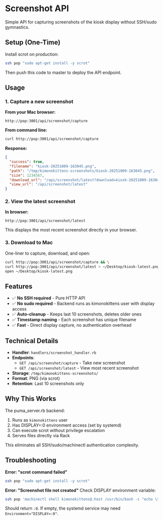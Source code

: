 # Screenshot API

Simple API for capturing screenshots of the kiosk display without SSH/sudo gymnastics.

## Setup (One-Time)

Install scrot on production:

```bash
ssh pop "sudo apt-get install -y scrot"
```

Then push this code to master to deploy the API endpoint.

## Usage

### 1. Capture a new screenshot

**From your Mac browser:**
```
http://pop:3001/api/screenshot/capture
```

**From command line:**
```bash
curl http://pop:3001/api/screenshot/capture
```

**Response:**
```json
{
  "success": true,
  "filename": "kiosk-20251009-163045.png",
  "path": "/tmp/kimonokittens-screenshots/kiosk-20251009-163045.png",
  "size": 1234567,
  "download_url": "/api/screenshot/latest?download=kiosk-20251009-163045.png",
  "view_url": "/api/screenshot/latest"
}
```

### 2. View the latest screenshot

**In browser:**
```
http://pop:3001/api/screenshot/latest
```

This displays the most recent screenshot directly in your browser.

### 3. Download to Mac

One-liner to capture, download, and open:
```bash
curl http://pop:3001/api/screenshot/capture && \
curl http://pop:3001/api/screenshot/latest > ~/Desktop/kiosk-latest.png && \
open ~/Desktop/kiosk-latest.png
```

## Features

- ✅ **No SSH required** - Pure HTTP API
- ✅ **No sudo required** - Backend runs as kimonokittens user with display access
- ✅ **Auto-cleanup** - Keeps last 10 screenshots, deletes older ones
- ✅ **Timestamp naming** - Each screenshot has unique filename
- ✅ **Fast** - Direct display capture, no authentication overhead

## Technical Details

- **Handler**: `handlers/screenshot_handler.rb`
- **Endpoints**:
  - `GET /api/screenshot/capture` - Take new screenshot
  - `GET /api/screenshot/latest` - View most recent screenshot
- **Storage**: `/tmp/kimonokittens-screenshots/`
- **Format**: PNG (via scrot)
- **Retention**: Last 10 screenshots only

## Why This Works

The puma_server.rb backend:
1. Runs as `kimonokittens` user
2. Has DISPLAY=:0 environment access (set by systemd)
3. Can execute scrot without privilege escalation
4. Serves files directly via Rack

This eliminates all SSH/sudo/machinectl authentication complexity.

## Troubleshooting

**Error: "scrot command failed"**
```bash
ssh pop "sudo apt-get install -y scrot"
```

**Error: "Screenshot file not created"**
Check DISPLAY environment variable:
```bash
ssh pop 'machinectl shell kimonokittens@.host /usr/bin/bash -c "echo \$DISPLAY"'
```

Should return `:0`. If empty, the systemd service may need `Environment="DISPLAY=:0"`.
